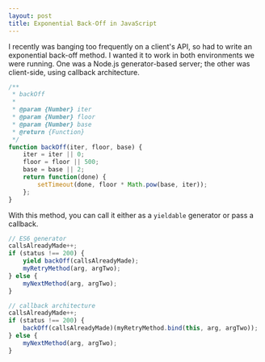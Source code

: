 ```yaml
---
layout: post
title: Exponential Back-Off in JavaScript
---
```


I recently was banging too frequently on a client's API, so had to write an exponential back-off method. I wanted it to work in both environments we were running. One was a Node.js generator-based server; the other was client-side, using callback architecture.

~~~javascript
/**
 * backOff
 *
 * @param {Number} iter
 * @param {Number} floor
 * @param {Number} base
 * @return {Function}
 */
function backOff(iter, floor, base) {
    iter = iter || 0;
    floor = floor || 500;
    base = base || 2;
    return function(done) {
        setTimeout(done, floor * Math.pow(base, iter));
    };
}
~~~

With this method, you can call it either as a `yieldable` generator or pass a callback.

~~~js
// ES6 generator
callsAlreadyMade++;
if (status !== 200) {
    yield backOff(callsAlreadyMade);
    myRetryMethod(arg, argTwo);
} else {
    myNextMethod(arg, argTwo);
}
~~~

~~~javascript
// callback architecture
callsAlreadyMade++;
if (status !== 200) {
    backOff(callsAlreadyMade)(myRetryMethod.bind(this, arg, argTwo));
} else {
    myNextMethod(arg, argTwo);
}
~~~

